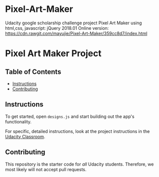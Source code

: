 # Pixel-Art-Maker
Udacity google scholarship challenge project Pixel Art Maker using html,css, javascript: jQuery
2018.01
Online version: https://cdn.rawgit.com/mayujie/Pixel-Art-Maker/359cc8d7/index.html

# Pixel Art Maker Project

## Table of Contents

* [Instructions](#instructions)
* [Contributing](#contributing)

## Instructions

To get started, open `designs.js` and start building out the app's functionality.

For specific, detailed instructions, look at the project instructions in the [Udacity Classroom](https://classroom.udacity.com/me).

## Contributing

This repository is the starter code for _all_ Udacity students. Therefore, we most likely will not accept pull requests.
